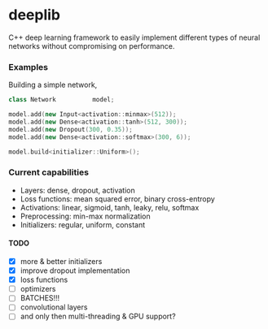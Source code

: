 # deeplib
C++ deep learning framework to easily implement different types of neural networks without compromising on performance.

### Examples
Building a simple network,
```cxx
class Network          model;

model.add(new Input<activation::minmax>(512));
model.add(new Dense<activation::tanh>(512, 300));
model.add(new Dropout(300, 0.35));
model.add(new Dense<activation::softmax>(300, 6));

model.build<initializer::Uniform>();
```

### Current capabilities
 - Layers: dense, dropout, activation
 - Loss functions: mean squared error, binary cross-entropy
 - Activations: linear, sigmoid, tanh, leaky, relu, softmax
 - Preprocessing: min-max normalization
 - Initializers: regular, uniform, constant

#### TODO
 - [X] more & better initializers
 - [X] improve dropout implementation
 - [X] loss functions
 - [ ] optimizers
 - [ ] BATCHES!!!
 - [ ] convolutional layers
 - [ ] and only then multi-threading & GPU support?
